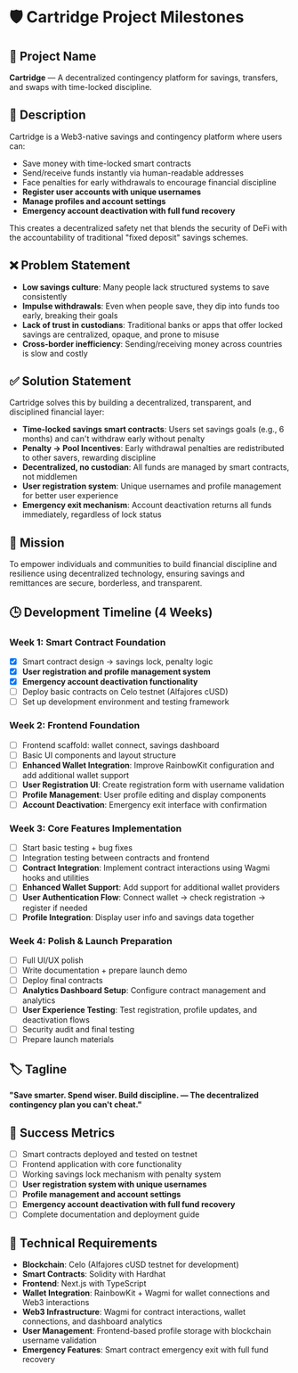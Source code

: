 # 🛡️ Cartridge Project Milestones

## 📛 Project Name
**Cartridge** — A decentralized contingency platform for savings, transfers, and swaps with time-locked discipline.

## 📝 Description
Cartridge is a Web3-native savings and contingency platform where users can:
- Save money with time-locked smart contracts
- Send/receive funds instantly via human-readable addresses
- Face penalties for early withdrawals to encourage financial discipline
- **Register user accounts with unique usernames**
- **Manage profiles and account settings**
- **Emergency account deactivation with full fund recovery**

This creates a decentralized safety net that blends the security of DeFi with the accountability of traditional "fixed deposit" savings schemes.

## ❌ Problem Statement
- **Low savings culture**: Many people lack structured systems to save consistently
- **Impulse withdrawals**: Even when people save, they dip into funds too early, breaking their goals
- **Lack of trust in custodians**: Traditional banks or apps that offer locked savings are centralized, opaque, and prone to misuse
- **Cross-border inefficiency**: Sending/receiving money across countries is slow and costly

## ✅ Solution Statement
Cartridge solves this by building a decentralized, transparent, and disciplined financial layer:
- **Time-locked savings smart contracts**: Users set savings goals (e.g., 6 months) and can't withdraw early without penalty
- **Penalty → Pool Incentives**: Early withdrawal penalties are redistributed to other savers, rewarding discipline
- **Decentralized, no custodian**: All funds are managed by smart contracts, not middlemen
- **User registration system**: Unique usernames and profile management for better user experience
- **Emergency exit mechanism**: Account deactivation returns all funds immediately, regardless of lock status

## 🎯 Mission
To empower individuals and communities to build financial discipline and resilience using decentralized technology, ensuring savings and remittances are secure, borderless, and transparent.

## 🕒 Development Timeline (4 Weeks)

### Week 1: Smart Contract Foundation
- [x] Smart contract design → savings lock, penalty logic
- [x] **User registration and profile management system**
- [x] **Emergency account deactivation functionality**
- [ ] Deploy basic contracts on Celo testnet (Alfajores cUSD)
- [ ] Set up development environment and testing framework

### Week 2: Frontend Foundation
- [ ] Frontend scaffold: wallet connect, savings dashboard
- [ ] Basic UI components and layout structure
- [ ] **Enhanced Wallet Integration**: Improve RainbowKit configuration and add additional wallet support
- [ ] **User Registration UI**: Create registration form with username validation
- [ ] **Profile Management**: User profile editing and display components
- [ ] **Account Deactivation**: Emergency exit interface with confirmation

### Week 3: Core Features Implementation
- [ ] Start basic testing + bug fixes
- [ ] Integration testing between contracts and frontend
- [ ] **Contract Integration**: Implement contract interactions using Wagmi hooks and utilities
- [ ] **Enhanced Wallet Support**: Add support for additional wallet providers
- [ ] **User Authentication Flow**: Connect wallet → check registration → register if needed
- [ ] **Profile Integration**: Display user info and savings data together

### Week 4: Polish & Launch Preparation
- [ ] Full UI/UX polish
- [ ] Write documentation + prepare launch demo
- [ ] Deploy final contracts
- [ ] **Analytics Dashboard Setup**: Configure contract management and analytics
- [ ] **User Experience Testing**: Test registration, profile updates, and deactivation flows
- [ ] Security audit and final testing
- [ ] Prepare launch materials

## 🏷️ Tagline
**"Save smarter. Spend wiser. Build discipline. — The decentralized contingency plan you can't cheat."**

## 🚀 Success Metrics
- [ ] Smart contracts deployed and tested on testnet
- [ ] Frontend application with core functionality
- [ ] Working savings lock mechanism with penalty system
- [ ] **User registration system with unique usernames**
- [ ] **Profile management and account settings**
- [ ] **Emergency account deactivation with full fund recovery**
- [ ] Complete documentation and deployment guide

## 🔧 Technical Requirements
- **Blockchain**: Celo (Alfajores cUSD testnet for development)
- **Smart Contracts**: Solidity with Hardhat
- **Frontend**: Next.js with TypeScript
- **Wallet Integration**: RainbowKit + Wagmi for wallet connections and Web3 interactions
- **Web3 Infrastructure**: Wagmi for contract interactions, wallet connections, and dashboard analytics
- **User Management**: Frontend-based profile storage with blockchain username validation
- **Emergency Features**: Smart contract emergency exit with full fund recovery
